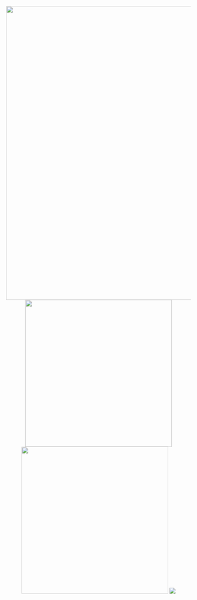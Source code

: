<div align='center'>
    <picture>
        <img src='https://s10.gifyu.com/images/inforeadme.gif' width='800'>
    </picture>
    <picture>
        <img src='https://i.imgur.com/8BEgH3Y.png'  width='400'>
    </picture>
    <picture>
        <img src='https://i.imgur.com/pniZH6h.png' width='400'>
    </picture>
    <img src='https://streak-stats.demolab.com?user=risixdzn&hide_border=true&background=0c0c0c&fire=883CFC&ring=883CFC&currStreakNum=EBEBEB&currStreakLabel=883CFC&sideNums=883CFC&sideLabels=BCBCBC&dates=777777&stroke=883CFC'>
</div>






